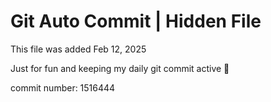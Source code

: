 # Git Auto Commit | Hidden File

This file was added Feb 12, 2025

Just for fun and keeping my daily git commit active 🤪

commit number: 1516444
